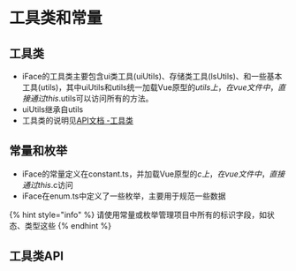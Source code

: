 # 工具类和常量

## 工具类

* iFace的工具类主要包含ui类工具\(uiUtils\)、存储类工具\(lsUtils\)、和一些基本工具\(utils\)，其中uiUtils和utils统一加载Vue原型的$utils上，在vue文件中，直接通过  this.$utils可以访问所有的方法。
* uiUtils继承自utils
* 工具类的说明见[API文档 -工具类](https://ccqiuqiu.gitbook.io/iface/api/utils)

## 常量和枚举

* iFace的常量定义在constant.ts，并加载Vue原型的$c上，在vue文件中，直接通过this.$c访问
* iFace在enum.ts中定义了一些枚举，主要用于规范一些数据

{% hint style="info" %}
请使用常量或枚举管理项目中所有的标识字段，如状态、类型这些
{% endhint %}

## 工具类API



